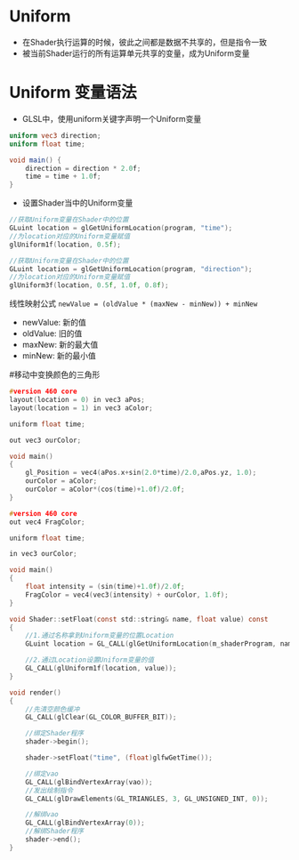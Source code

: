 # Uniform
- 在Shader执行运算的时候，彼此之间都是数据不共享的，但是指令一致
- 被当前Shader运行的所有运算单元共享的变量，成为Uniform变量

# Uniform 变量语法

- GLSL中，使用uniform关键字声明一个Uniform变量
```glsl
uniform vec3 direction;
uniform float time;

void main() {
    direction = direction * 2.0f;
    time = time + 1.0f;
}
```

- 设置Shader当中的Uniform变量
```c
//获取Uniform变量在Shader中的位置
GLuint location = glGetUniformLocation(program, "time");
//为location对应的Uniform变量赋值
glUniform1f(location, 0.5f);
```
```c
//获取Uniform变量在Shader中的位置
GLuint location = glGetUniformLocation(program, "direction");
//为location对应的Uniform变量赋值
glUniform3f(location, 0.5f, 1.0f, 0.8f);
```


线性映射公式
`newValue = (oldValue * (maxNew - minNew)) + minNew`
- newValue: 新的值
- oldValue: 旧的值
- maxNew: 新的最大值
- minNew: 新的最小值


#移动中变换颜色的三角形
```c
#version 460 core
layout(location = 0) in vec3 aPos;
layout(location = 1) in vec3 aColor;

uniform float time;

out vec3 ourColor;

void main()
{
	gl_Position = vec4(aPos.x+sin(2.0*time)/2.0,aPos.yz, 1.0);
	ourColor = aColor;
	ourColor = aColor*(cos(time)+1.0f)/2.0f;
}
```

```c
#version 460 core
out vec4 FragColor;

uniform float time;

in vec3 ourColor;

void main()
{
	float intensity = (sin(time)+1.0f)/2.0f;
	FragColor = vec4(vec3(intensity) + ourColor, 1.0f);
}
```

```c
void Shader::setFloat(const std::string& name, float value) const
{
	//1.通过名称拿到Uniform变量的位置Location
	GLuint location = GL_CALL(glGetUniformLocation(m_shaderProgram, name.c_str()));

	//2.通过Location设置Uniform变量的值
	GL_CALL(glUniform1f(location, value));
}

void render()
{
	//先清空颜色缓冲
	GL_CALL(glClear(GL_COLOR_BUFFER_BIT));

	//绑定Shader程序
	shader->begin();

	shader->setFloat("time", (float)glfwGetTime());

	//绑定vao
	GL_CALL(glBindVertexArray(vao));
	//发出绘制指令
	GL_CALL(glDrawElements(GL_TRIANGLES, 3, GL_UNSIGNED_INT, 0));

	//解绑vao	
	GL_CALL(glBindVertexArray(0));
	//解绑Shader程序
	shader->end();
}
